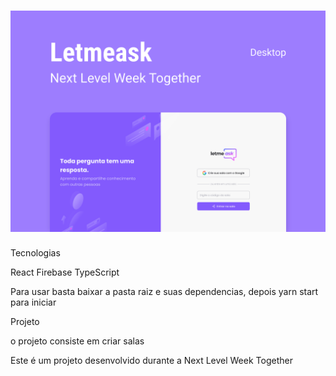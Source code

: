 <h1 align="center">
  <img   src="cover.svg" />
</h1>

Tecnologias

React
Firebase
TypeScript

Para usar basta baixar a pasta raiz e suas dependencias, depois yarn start para iniciar

Projeto

o projeto consiste em criar salas

Este é um projeto desenvolvido durante a Next Level Week Together 
